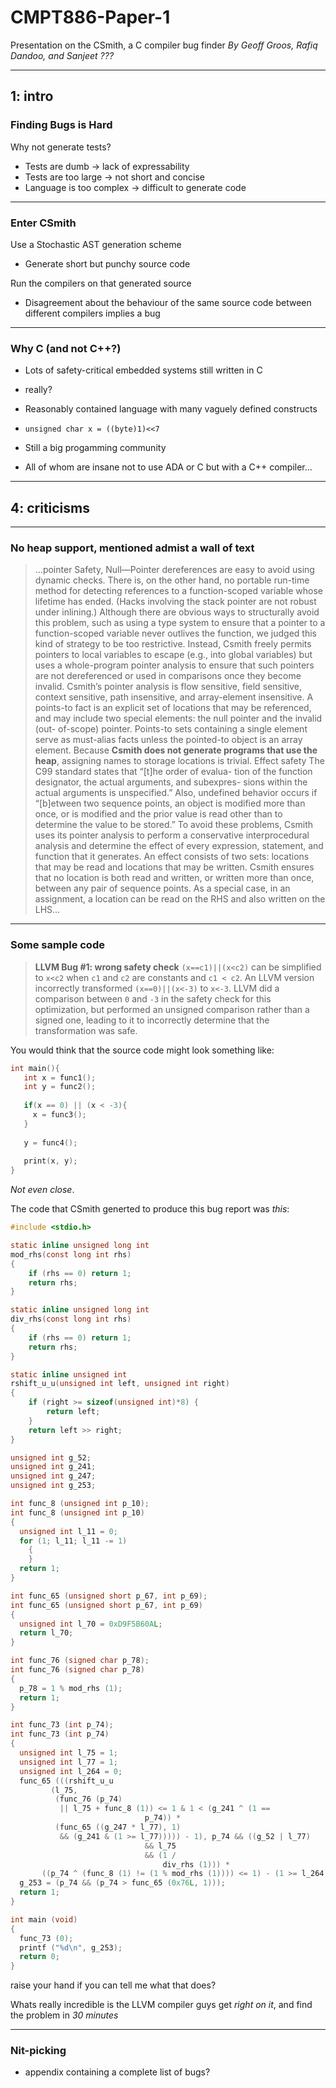 # CMPT886-Paper-1 #
Presentation on the CSmith, a C compiler bug finder
_By Geoff Groos, Rafiq Dandoo, and Sanjeet ???_


---

## 1: intro ##

### Finding Bugs is Hard ###

Why not generate tests?

- Tests are dumb -> lack of expressability
- Tests are too large -> not short and concise 
- Language is too complex -> difficult to generate code

---

### Enter CSmith ###
Use a Stochastic AST generation scheme

- Generate short but punchy source code

Run the compilers on that generated source

- Disagreement about the behaviour of the same source code between different compilers implies a bug

---

### Why C (and not C++?) ###

- Lots of safety-critical embedded systems still written in C
 - really?

- Reasonably contained language with many vaguely defined constructs
 - `unsigned char x = ((byte)1)<<7`

- Still a big progamming community
 - All of whom are insane not to use ADA or C but with a C++ compiler...

---

## 4: criticisms ##

--- 

### No heap support, mentioned admist a wall of text ###

>...pointer Safety, Null—Pointer dereferences are easy to avoid using dynamic checks. There is, on the other hand, no portable run-time method for detecting references to a function-scoped variable whose lifetime has ended. (Hacks involving the stack pointer are not robust under inlining.) Although there are obvious ways to structurally avoid this problem, such as using a type system to ensure that a pointer to a function-scoped variable never outlives the function, we judged this kind of strategy to be too restrictive. Instead, Csmith freely permits pointers to local variables to escape (e.g., into global variables) but uses a whole-program pointer analysis to ensure that such pointers are not dereferenced or used in comparisons once they become invalid. Csmith’s pointer analysis is flow sensitive, field sensitive, context sensitive, path insensitive, and array-element insensitive. A points-to fact is an explicit set of locations that may be referenced, and may include two special elements: the null pointer and the invalid (out- of-scope) pointer. Points-to sets containing a single element serve as must-alias facts unless the pointed-to object is an array element. Because **Csmith  does  not  generate  programs  that  use  the  heap**, assigning names to storage locations is trivial. Effect safety The C99 standard states that “[t]he order of evalua- tion of the function designator, the actual arguments, and subexpres- sions within the actual arguments is unspecified.” Also, undefined behavior occurs if “[b]etween two sequence points, an object is modified more than once, or is modified and the prior value is read other than to determine the value to be stored.” To avoid these problems, Csmith uses its pointer analysis to perform a conservative interprocedural analysis and determine the effect of every expression, statement, and function that it generates. An  effect  consists  of  two  sets:  locations  that  may  be  read  and locations that may be written. Csmith ensures that no location is both read and written, or written more than once, between any pair of sequence points. As a special case, in an assignment, a location can be read on the RHS and also written on the LHS…​

---

### Some sample code ###

>**LLVM Bug #1: wrong safety check**
>`(x==c1)||(x<c2)` can be simplified to `x<c2` when `c1` and `c2` are constants and `c1 < c2`. An LLVM version incorrectly transformed `(x==0)||(x<-3)` to `x<-3`. LLVM did a comparison between `0` and `-3` in the safety check for this optimization, but performed an unsigned comparison rather than a signed one, leading to it to incorrectly determine that the transformation was safe.

You would think that the source code might look something like:

```C
int main(){
   int x = func1();
   int y = func2();
   
   if(x == 0) || (x < -3){
     x = func3();
   }
   
   y = func4();
   
   print(x, y);
}
```

_Not even close_.

The code that CSmith generted to produce this bug report was _this_:

```C
#include <stdio.h>

static inline unsigned long int
mod_rhs(const long int rhs)
{
    if (rhs == 0) return 1;
    return rhs;
}

static inline unsigned long int
div_rhs(const long int rhs)
{
    if (rhs == 0) return 1;
    return rhs;
}

static inline unsigned int
rshift_u_u(unsigned int left, unsigned int right)
{
	if (right >= sizeof(unsigned int)*8) {
		return left;
	}
	return left >> right;
}

unsigned int g_52;
unsigned int g_241;
unsigned int g_247;
unsigned int g_253;

int func_8 (unsigned int p_10);
int func_8 (unsigned int p_10)
{
  unsigned int l_11 = 0;
  for (1; l_11; l_11 -= 1)
    {
    }
  return 1;
}

int func_65 (unsigned short p_67, int p_69);
int func_65 (unsigned short p_67, int p_69)
{
  unsigned int l_70 = 0xD9F5B60AL;
  return l_70;
}

int func_76 (signed char p_78);
int func_76 (signed char p_78)
{
  p_78 = 1 % mod_rhs (1);
  return 1;
}

int func_73 (int p_74);
int func_73 (int p_74)
{
  unsigned int l_75 = 1;
  unsigned int l_77 = 1;
  unsigned int l_264 = 0;
  func_65 (((rshift_u_u
	     (l_75,
	      (func_76 (p_74)
	       || l_75 + func_8 (1)) <= 1 & 1 < (g_241 ^ (1 ==
							  p_74)) *
	      (func_65 ((g_247 * l_77), 1)
	       && (g_241 & (1 >= l_77))))) - 1), p_74 && ((g_52 | l_77)
							  && l_75
							  && (1 /
							      div_rhs (1))) *
	   ((p_74 ^ (func_8 (1) != (1 % mod_rhs (1)))) <= 1) - (1 >= l_264));
  g_253 = (p_74 && (p_74 > func_65 (0x76L, 1)));
  return 1;
}

int main (void)
{
  func_73 (0);
  printf ("%d\n", g_253);
  return 0;
}
```

raise your hand if you can tell me what that does?

Whats really incredible is the LLVM compiler guys get _right on it_, and find the problem in _30 minutes_

---

### Nit-picking ###

- appendix containing a complete list of bugs?

